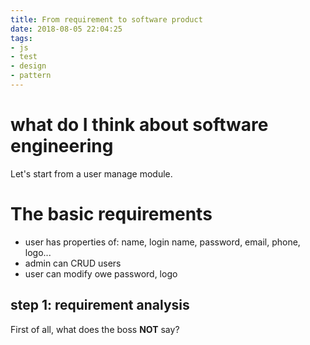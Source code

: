 ```yaml
---
title: From requirement to software product
date: 2018-08-05 22:04:25
tags:
- js
- test
- design
- pattern
---
```


# what do I think about software engineering

Let's start from a user manage module.

# The basic requirements

- user has properties of: name, login name, password, email, phone, logo...
- admin can CRUD users
- user can modify owe password, logo

## step 1: requirement analysis

First of all, what does the boss **NOT** say?
